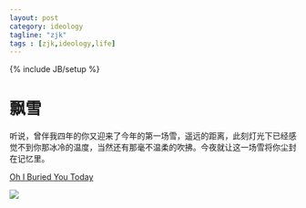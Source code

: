 ```yaml
---
layout: post
category: ideology
tagline: "zjk"
tags : [zjk,ideology,life]
---
```

{% include JB/setup %}

# 飘雪

听说，曾伴我四年的你又迎来了今年的第一场雪，遥远的距离，此刻灯光下已经感觉不到你那冰冷的温度，当然还有那毫不温柔的吹拂。今夜就让这一场雪将你尘封在记忆里。

[Oh I Buried You Today](http://www.songtaste.com/song/2075729/)

 ![](http://ww2.sinaimg.cn/bmiddle/6b6e567cgw1eo9zdjfy1lj20c80gagmk.jpg)
